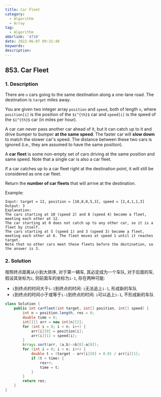 ```yaml
---
title: Car Fleet
category:
  - Algorithm
  - Array
tag:
  - Algorithm
abbrlink: '4718'
date: 2022-06-07 09:31:40
keywords:
description:
---
```


## 853. Car Fleet
### 1. Description
There are `n` cars going to the same destination along a one-lane road. The destination is `target` miles away.

You are given two integer array `position` and `speed`, both of length `n`, where `position[i]` is the position of the `$i^{th}$` car and `speed[i]` is the speed of the `$i^{th}$` car (in miles per hour).

A car can never pass another car ahead of it, but it can catch up to it and drive bumper to bumper **at the same speed**. The faster car will **slow down** to match the slower car's speed. The distance between these two cars is ignored (i.e., they are assumed to have the same position).

A **car fleet** is some non-empty set of cars driving at the same position and same speed. Note that a single car is also a car fleet.

If a car catches up to a car fleet right at the destination point, it will still be considered as one car fleet.

Return the **number of car fleets** that will arrive at the destination.

Example:
```
Input: target = 12, position = [10,8,0,5,3], speed = [2,4,1,1,3]
Output: 3
Explanation:
The cars starting at 10 (speed 2) and 8 (speed 4) become a fleet, meeting each other at 12.
The car starting at 0 does not catch up to any other car, so it is a fleet by itself.
The cars starting at 5 (speed 1) and 3 (speed 3) become a fleet, meeting each other at 6. The fleet moves at speed 1 until it reaches target.
Note that no other cars meet these fleets before the destination, so the answer is 3.
```

### 2. Solution
按照终点距离从小到大排序, 对于第一辆车, 其必定成为一个车队, 对于后面的车, 假设其坐标为`i`, 则前面车的坐标为`i-1`, 存在两种可能:
* `i`到终点的时间大于`i-1`到终点的时间: `i`无法追上`i-1`, 形成新的车队
* `i`到终点的时间小于或等于`i-1`到终点的时间: `i`可以追上`i-1`, 不形成新的车队

```java
class Solution {
    public int carFleet(int target, int[] position, int[] speed) {
        int n = position.length, res = 0;
        double time = 0;
        int[][] arr = new int[n][2];
        for (int i = 0; i < n; i++) {
            arr[i][0] = position[i];
            arr[i][1] = speed[i];
        }
        Arrays.sort(arr, (a,b)->b[0]-a[0]);
        for (int i = 0; i < n; i++) {
            double t = (target - arr[i][0] + 0.0) / arr[i][1];
            if (t > time) {
                res++;
                time = t;
            }
        }
        return res;
    }
}
```

